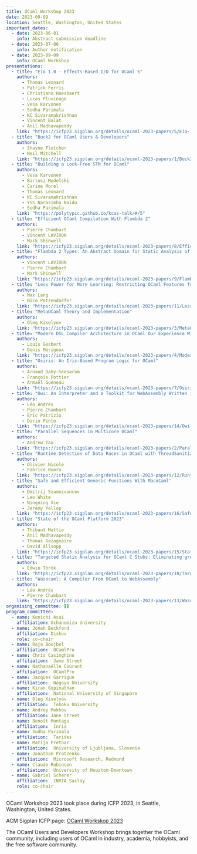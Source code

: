 ```yaml
---
title: OCaml Workshop 2023
date: 2023-09-09
location: Seattle, Washington, United States
important_dates:
  - date: 2023-06-01
    info: Abstract submission deadline 
  - date: 2023-07-06
    info: Author notification
  - date: 2023-09-09
    info: OCaml Workshop
presentations:
  - title: "Eio 1.0 – Effects-Based I/O for OCaml 5"
    authors:
      - Thomas Leonard
      - Patrick Ferris
      - Christiano Haesbaert 
      - Lucas Pluvinage
      - Vesa Karvonen
      - Sudha Parimala
      - KC Sivaramakrishnan
      - Vincent Balat 
      - Anil Madhavapeddy
    link: "https://icfp23.sigplan.org/details/ocaml-2023-papers/5/Eio-1-0-Effects-based-IO-for-OCaml-5"
  - title: "Buck2 for OCaml Users & Developers"
    authors:
      - Shayne Fletcher
      - Neil Mitchell
    link: "https://icfp23.sigplan.org/details/ocaml-2023-papers/1/Buck2-for-OCaml-Users-Developers"
  - title: "Building a Lock-Free STM for OCaml"
    authors:
      - Vesa Karvonen
      - Bartosz Modelski
      - Carine Morel
      - Thomas Leonard
      - KC Sivaramakrishnan
      - YSS Narasimha Naidu
      - Sudha Parimala
    link: "https://polytypic.github.io/kcas-talk/#/5"
  - title: "Efficient OCaml Compilation With Flambda 2"
    authors:
      - Pierre Chambart
      - Vincent LAVIRON
      - Mark Shinwell
    link: "https://icfp23.sigplan.org/details/ocaml-2023-papers/8/Efficient-OCaml-compilation-with-Flambda-2"
  - title: "Flambda 2 Types: An Abstract Domain for Static Analysis of Functional Programs"
    authors:
      - Vincent LAVIRON
      - Pierre Chambart
      - Mark Shinwell
    link: "https://icfp23.sigplan.org/details/ocaml-2023-papers/9/Flambda-2-Types-An-abstract-domain-for-static-analysis-of-functional-programs"
  - title: "Less Power for More Learning: Restricting OCaml Features for Effective Teaching"
    authors:
      - Max Lang
      - Nico Petzendorfer
    link: "https://icfp23.sigplan.org/details/ocaml-2023-papers/11/Less-Power-for-More-Learning-Restricting-OCaml-Features-for-Effective-Teaching"
  - title: "MetaOCaml Theory and Implementation"
    authors:
      - Oleg Kiselyov
    link: "https://icfp23.sigplan.org/details/ocaml-2023-papers/3/MetaOCaml-Theory-and-Implementation"
  - title: "Modern DSL Compiler Architecture in OCaml Our Experience With Catala"
    authors:
      - Louis Gesbert
      - Denis Merigoux
    link: "https://icfp23.sigplan.org/details/ocaml-2023-papers/4/Modern-DSL-compiler-architecture-in-OCaml-our-experience-with-Catala"
  - title: "Osiris: An Iris-Based Program Logic for OCaml"
    authors:
      - Arnaud Daby-Seesaram
      - François Pottier
      - Armaël Guéneau
    link: "https://icfp23.sigplan.org/details/ocaml-2023-papers/7/Osiris-an-Iris-based-program-logic-for-OCaml"
  - title: "Owi: An Interpreter and a Toolkit for WebAssembly Written in OCaml"
    authors:
      - Léo Andrès
      - Pierre Chambart
      - Eric Patrizio
      - Dario Pinto
    link: "https://icfp23.sigplan.org/details/ocaml-2023-papers/14/Owi-an-interpreter-and-a-toolkit-for-WebAssembly-written-in-OCaml"
  - title: "Parallel Sequences in Multicore OCaml"
    authors:
      - Andrew Tao
    link: "https://icfp23.sigplan.org/details/ocaml-2023-papers/2/Parallel-Sequences-in-Multicore-OCaml"
  - title: "Runtime Detection of Data Races in OCaml with ThreadSanitizer"
    authors:
      - Olivier Nicole
      - Fabrice Buoro
    link: "https://icfp23.sigplan.org/details/ocaml-2023-papers/12/Runtime-Detection-of-Data-Races-in-OCaml-with-ThreadSanitizer"
  - title: "Safe and Efficient Generic Functions With MacoCaml"
    authors:
      - Dmitrij Szamozvancev
      - Leo White
      - Ningning Xie
      - Jeremy Yallop
    link: "https://icfp23.sigplan.org/details/ocaml-2023-papers/16/Safe-and-efficient-generic-functions-with-MacoCaml"
  - title: "State of the OCaml Platform 2023"
    authors:
      - Thibaut Mattio
      - Anil Madhavapeddy
      - Thomas Gazagnaire
      - David Allsopp
    link: "https://icfp23.sigplan.org/details/ocaml-2023-papers/15/State-of-the-OCaml-Platform-2023"
  - title: "Targeted Static Analysis for OCaml C Stubs: Eliminating gremlins from the code"
    authors:
      - Edwin Török
    link: "https://icfp23.sigplan.org/details/ocaml-2023-papers/10/Targeted-Static-Analysis-for-OCaml-C-Stubs-Eliminating-gremlins-from-the-code"
  - title: "Wasocaml: A Compiler From OCaml to WebAssembly"
    authors:
      - Léo Andrès
      - Pierre Chambart
    link: "https://icfp23.sigplan.org/details/ocaml-2023-papers/13/Wasocaml-a-compiler-from-OCaml-to-WebAssembly"
organising_committee: []
program_committee: 
  - name: Kenichi Asai
    affiliation: Ochanomizu University 
  - name: Jonah Beckford
    affiliation: Diskuv 
    role: co-chair
  - name: Raja Boujbel
    affiliation:  OCamlPro
  - name: Chris Casinghino
    affiliation:  Jane Street
  - name: Nathanaëlle Courant
    affiliation:  OCamlPro
  - name: Jacques Garrigue
    affiliation:  Nagoya University
  - name: Kiran Gopinathan
    affiliation:  National University of Singapore
  - name: Oleg Kiselyov
    affiliation:  Tohoku University
  - name: Andrey Mokhov
    affiliation: Jane Street 
  - name: Benoît Montagu
    affiliation:  Inria
  - name: Sudha Parimala
    affiliation:  Tarides
  - name: Matija Pretnar
    affiliation:  University of Ljubljana, Slovenia
  - name: Jonathan Protzenko
    affiliation:  Microsoft Research, Redmond
  - name: Claude Rubinson
    affiliation:  University of Houston-Downtown
  - name: Gabriel Scherer
    affiliation:  INRIA Saclay
    role: co-chair
---
```


OCaml Workshop 2023 took place during ICFP 2023, in Seattle, Washington, United States.

ACM Sigplan ICFP page: [OCaml Workskop 2023](https://icfp23.sigplan.org/home/ocaml-2023)

The OCaml Users and Developers Workshop brings together the OCaml community, including users of OCaml in industry, academia, hobbyists, and the free software community.
